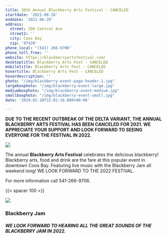 ```yaml
---
title: 38th Annual Blackberry Arts Festival - CANCELED
startdate: '2021-08-28'
enddate: '2021-08-29'
address:
  street: 200 Central Ave
  street2: ''
  city: Coos Bay
  zip: '97420'
phone_local: "(541) 266-9706"
phone_toll_free: ''
website: https://blackberryartsfestival.com/
desktoptitle: Blackberry Arts Fest - CANCELED
mobiletitle: Blackberry Arts Fest - CANCELED
hovertitle: Blackberry Arts Fest - CANCELED
hoverdescription: ''
photo: "/img/blackberry-event-page-header-1.jpg"
largeboxphoto: "/img/blackberry-event-large.jpg"
mediumboxphoto: "/img/blackberry-event-medium.jpg"
smallboxphoto: "/img/blackberry-event-small.jpg"
date: '2019-02-10T22:01:16.000+00:00'

---
```

**DUE TO THE RECENT OUTBREAK OF THE DELTA VARIANT, THE ANNUAL BLACKBERRY ARTS FESTIVAL HAS BEEN CANCELED FOR 2021. WE APPRECIATE YOUR SUPPORT AND LOOK FORWARD TO SEEING EVERYONE FOR THE FESTIVAL IN 2022.**

![](/img/blackberry-fest-blog-695-322.jpg)

The annual **Blackberry Arts Festival** celebrates the delicious blackberry! Blackberry arts, food and drink are the fare at this popular event in downtown Coos Bay. Featuring live music with the Blackberry Jam all weekend long! WE LOOK FORWARD TO THE 2022 FESTIVAL.

For more information call 541-266-9706.

{{< spacer 100 >}}

_![](/img/blackberry-jam-image.jpeg)_

### **Blackberry Jam**

##### WE LOOK FORWARD TO HEARING ALL THE GREAT SOUNDS OF THE BLACKBERRY JAM IN 2022.